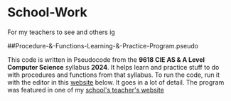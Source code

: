 # School-Work
For my teachers to see and others ig

##Procedure-&-Functions-Learning-&-Practice-Program.pseudo

This code is written in Pseudocode from the **9618 CIE AS & A Level Computer Science** syllabus **2024**. It helps learn and practice stuff to do with procedures and functions from that syllabus. To run the code, run it with the editor in this [website](https://pseudocode.pro/editor) below. It goes in a lot of detail.
The program was featured in one of my [school's teacher's website](https://sites.google.com/gardenschool.edu.my/problem-solving9618/programming/procedures-and-functions?authuser=0)
